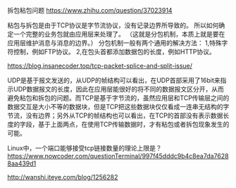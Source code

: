 

拆包粘包问题 https://www.zhihu.com/question/37023914

粘包与拆包是由于TCP协议是字节流协议，没有记录边界所导致的。
所以如何确定一个完整的业务包就由应用层来处理了。
（这就是分包机制，本质上就是要在应用层维护消息与消息的边界。）
分包机制一般有两个通用的解决方法：
1,特殊字符控制，例如FTP协议。
2,在包头首都添加数据包的长度，例如HTTP协议。


https://blog.insanecoder.top/tcp-packet-splice-and-split-issue/


UDP是基于报文发送的，从UDP的帧结构可以看出，在UDP首部采用了16bit来指示UDP数据报文的长度，因此在应用层能很好的将不同的数据报文区分开，从而避免粘包和拆包的问题。而TCP是基于字节流的，虽然应用层和TCP传输层之间的数据交互是大小不等的数据块，但是TCP把这些数据块仅仅看成一连串无结构的字节流，没有边界；另外从TCP的帧结构也可以看出，在TCP的首部没有表示数据长度的字段，基于上面两点，在使用TCP传输数据时，才有粘包或者拆包现象发生的可能。


Linux中，一个端口能够接受tcp链接数量的理论上限是？
https://www.nowcoder.com/questionTerminal/997f45dddc9b4c8ea7da76288aa439d1

http://wanshi.iteye.com/blog/1256282